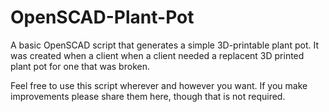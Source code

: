 # OpenSCAD-Plant-Pot
A basic OpenSCAD script that generates a simple 3D-printable plant pot. It was created when a client when a client needed a replacent 3D printed plant pot for one that was broken.

Feel free to use this script wherever and however you want. If you make improvements please share them here, though that is not required.
